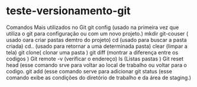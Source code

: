# teste-versionamento-git
Comandos Mais utilizados no Git
git config (usado na primeira vez que utiliza o git para configuração ou com um novo projeto.)
mkdir git-couser ( usado oara criar pastas demtro do projeto)
cd (usado para buscar a pasta criada)
cd.. (usado para retornar a uma determinada pasta)
clear (limpar a tela)
git clone( clonar uma pasta )
git diff (montrar a diferença entre os codigos )
Git remote -v (verificar o endereço)
ls (Listas pastas )
Git reset head (esse comando srve para voltar ao local de trabalho ou voltar para o codigo.
git add (esse comando serve para adicionar 
git status (esse comando exibe as condições do diretório de trabalho e da área de staging.)
